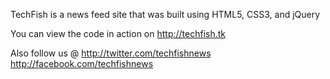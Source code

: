 TechFish is a news feed site that was built using HTML5, CSS3, and jQuery

You can view the code in action on http://techfish.tk

Also follow us @ 
http://twitter.com/techfishnews
http://facebook.com/techfishnews